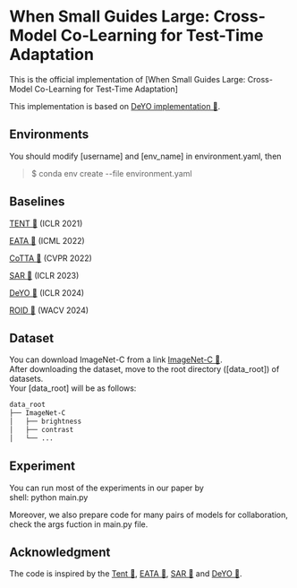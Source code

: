 # When Small Guides Large: Cross-Model Co-Learning for Test-Time Adaptation


This is the official implementation of [When Small Guides Large: Cross-Model Co-Learning for Test-Time Adaptation]

This implementation is based on [DeYO implementation 🔗](https://github.com/mr-eggplant/SAR).

## Environments  
You should modify [username] and [env_name] in environment.yaml, then  
> $ conda env create --file environment.yaml  

## Baselines  
[TENT 🔗](https://arxiv.org/abs/2006.10726) (ICLR 2021) 

[EATA 🔗](https://arxiv.org/abs/2204.02610) (ICML 2022)  

[CoTTA 🔗]([https://arxiv.org/abs/2204.02610](https://openaccess.thecvf.com/content/CVPR2022/html/Wang_Continual_Test-Time_Domain_Adaptation_CVPR_2022_paper.html)) (CVPR 2022)

[SAR 🔗](https://arxiv.org/abs/2302.12400) (ICLR 2023)  

[DeYO 🔗](https://openreview.net/forum?id=9w3iw8wDuE) (ICLR 2024)

[ROID 🔗]([https://openreview.net/forum?id=9w3iw8wDuE](https://openaccess.thecvf.com/content/WACV2024/html/Marsden_Universal_Test-Time_Adaptation_Through_Weight_Ensembling_Diversity_Weighting_and_Prior_WACV_2024_paper.html)) (WACV 2024)
## Dataset
You can download ImageNet-C from a link [ImageNet-C 🔗](https://zenodo.org/record/2235448).  
After downloading the dataset, move to the root directory ([data_root]) of datasets.  
Your [data_root] will be as follows:
```bash
data_root
├── ImageNet-C
│   ├── brightness
│   ├── contrast
│   └── ...
```
## Experiment

You can run most of the experiments in our paper by  
shell: python main.py

Moreover, we also prepare code for many pairs of models for collaboration, check the args fuction in main.py file.

## Acknowledgment
The code is inspired by the [Tent 🔗](https://github.com/DequanWang/tent), [EATA 🔗](https://github.com/mr-eggplant/EATA), [SAR 🔗](https://github.com/mr-eggplant/SAR) and [DeYO 🔗](https://github.com/Jhyun17/DeYO).
